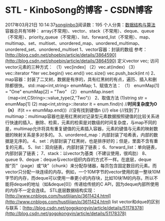 # STL - KinboSong的博客 - CSDN博客
2017年03月21日 10:14:37[songjinbo3](https://me.csdn.net/KinboSong)阅读数：195
个人分类：[数据结构与算法](https://blog.csdn.net/KinboSong/article/category/6791889)
容器总共有16种：
array(不常用)、vector、stack（不常用）、deque、queue（不常用）、priority_queue（不常用）、list、forward_list（不常用）、map、multimap、set、multiset、unordered_map、unordered_multimap、unordered_set、unordered_multiset
1、vector容器：封装的数组
参考：[http://blog.csdn.net/phoebin/article/details/3864590](http://blog.csdn.net/phoebin/article/details/3864590)
定义vector<int> vec;
访问vector元素的三种方式：
（1）vec[index]
（2）vec.at(index)
（3）vec<int>::iterator *iter
vec.begin()
vec.end()
vec.size()
vec.push_back(int n)
2、map容器：封装了二叉树，数据是有序的，具有红黑树的有点，遍历、插入和删除都很快。
std::map<int,string> enumMap;
1、赋值方法：
（1）
enumMap[1] = "One"
enumMap[2] = "Two"
（2）
enumMap.insert（map<int,CString>::value_type(2,"Two")）
2、取值方法
(1)string str = enumMap[1]
(2)
map<int,string>::iterator it = enum.find(n) //**时间复杂度为O（n）**
if(it == enumMap.end())  //没有找到键值n
{//}
else
{//找到了}
multimap：multimap容器也是用红黑树对记录型元素数据按照键值的比较关系进行快速的插入、删除、检索，元素的检索是对数级的时间复杂度，与map不同的是，multimap允许将具有重复键值的元素插入容器，元素的键值与元素的映射数据的映射关系是多对多的。
3、unordered_map：内部封装了哈希表，内部的数据是无序的。
4、set：内部封装了红黑树，也是排序好的；但是，里面不含有重复的元素。
5、list：双向链表，内部封装了链表；
6、forward_list：单向链表，内部封装了链表；
7、stack：以vector为基类（不建议使用，很鸡肋）
8、queue
9、deque：deque与vector组织内存的方式不一样。在底层，deque按“页”（page）或“块”（chunk）来分配存储器，每页包含固定数目的元素。而vector只分配一块连续的内存。例如，一个10M字节的vector使用的是一整块10M字节的内存，而deque可以使用一串更小的内存块，比如10块1M的内存。所以不能将deque的地址（如&deque[0]）传递给传统的C
 API，因为deque内部所使用的内存不一定会连续。
STL底层数据结构实现：[http://www.cnblogs.com/hustlijian/p/3611424.html](http://www.cnblogs.com/hustlijian/p/3611424.html)
list vector和dque的区别与联系：[http://blog.csdn.net/gogokongyin/article/details/51178378](http://blog.csdn.net/gogokongyin/article/details/51178378)
